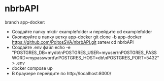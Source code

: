 # nbrbAPI

branch app-docker:
  - Создайте папку mkdir examplefolder и перейдите cd examplefolder
  - Скопируйте в папку ветку app-docker git clone -b app-docker https://github.com/PoltosSVA/nbrbAPI.git затем cd nbrbAPI
  - Создайте .env файл echo -e "POSTGRES_DB=mydb\nPOSTGRES_USER=myuser\nPOSTGRES_PASSWORD=mypassword\nPOSTGRES_HOST=db\nPOSTGRES_PORT=5432" > .env
  - docker compose up
  - В браузере перейдите по http://localhost:8000/
